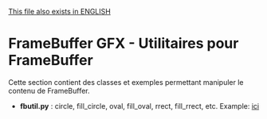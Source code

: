 [This file also exists in ENGLISH](readme_ENG.md)

# FrameBuffer GFX - Utilitaires pour FrameBuffer
Cette section contient des classes et exemples permettant manipuler le contenu de FrameBuffer.

* __fbutil.py__ :  circle, fill_circle, oval, fill_oval, rrect, fill_rrect, etc. Example: [ici]()



